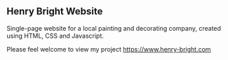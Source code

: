 ## Henry Bright Website
Single-page website for a local painting and decorating company, created using HTML, CSS and Javascript.

Please feel welcome to view my project https://www.henry-bright.com
